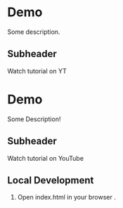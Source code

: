 # Demo
Some description.


## Subheader

Watch tutorial on YT

# Demo

Some Description!

## Subheader

Watch tutorial on YouTube

## Local Development

1. Open index.html in your browser .
